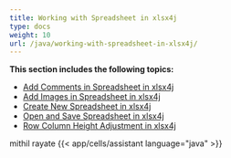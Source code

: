 ```yaml
---
title: Working with Spreadsheet in xlsx4j
type: docs
weight: 10
url: /java/working-with-spreadsheet-in-xlsx4j/
---
```


 **This section includes the following topics:**
- [Add Comments in Spreadsheet in xlsx4j](/cells/java/add-comments-in-spreadsheet-in-xlsx4j/)
- [Add Images in Spreadsheet in xlsx4j](/cells/java/add-images-in-spreadsheet-in-xlsx4j/)
- [Create New Spreadsheet in xlsx4j](/cells/java/create-new-spreadsheet-in-xlsx4j/)
- [Open and Save Spreadsheet in xlsx4j](/cells/java/open-and-save-spreadsheet-in-xlsx4j/)
- [Row Column Height Adjustment in xlsx4j](/cells/java/row-column-height-adjustment-in-xlsx4j/)

mithil rayate
{{< app/cells/assistant language="java" >}}
